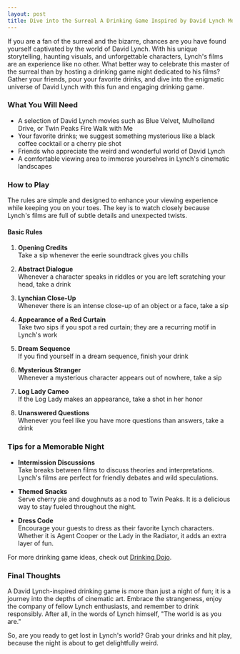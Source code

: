 ```yaml
---
layout: post
title: Dive into the Surreal A Drinking Game Inspired by David Lynch Movies
---
```



If you are a fan of the surreal and the bizarre, chances are you have found yourself captivated by the world of David Lynch. With his unique storytelling, haunting visuals, and unforgettable characters, Lynch's films are an experience like no other. What better way to celebrate this master of the surreal than by hosting a drinking game night dedicated to his films? Gather your friends, pour your favorite drinks, and dive into the enigmatic universe of David Lynch with this fun and engaging drinking game.

### What You Will Need

- A selection of David Lynch movies such as Blue Velvet, Mulholland Drive, or Twin Peaks Fire Walk with Me
- Your favorite drinks; we suggest something mysterious like a black coffee cocktail or a cherry pie shot
- Friends who appreciate the weird and wonderful world of David Lynch
- A comfortable viewing area to immerse yourselves in Lynch's cinematic landscapes

### How to Play

The rules are simple and designed to enhance your viewing experience while keeping you on your toes. The key is to watch closely because Lynch's films are full of subtle details and unexpected twists.

#### Basic Rules

1. **Opening Credits**  
   Take a sip whenever the eerie soundtrack gives you chills

2. **Abstract Dialogue**  
   Whenever a character speaks in riddles or you are left scratching your head, take a drink

3. **Lynchian Close-Up**  
   Whenever there is an intense close-up of an object or a face, take a sip

4. **Appearance of a Red Curtain**  
   Take two sips if you spot a red curtain; they are a recurring motif in Lynch's work

5. **Dream Sequence**  
   If you find yourself in a dream sequence, finish your drink

6. **Mysterious Stranger**  
   Whenever a mysterious character appears out of nowhere, take a sip

7. **Log Lady Cameo**  
   If the Log Lady makes an appearance, take a shot in her honor

8. **Unanswered Questions**  
   Whenever you feel like you have more questions than answers, take a drink

### Tips for a Memorable Night

- **Intermission Discussions**  
  Take breaks between films to discuss theories and interpretations. Lynch's films are perfect for friendly debates and wild speculations. 

- **Themed Snacks**  
  Serve cherry pie and doughnuts as a nod to Twin Peaks. It is a delicious way to stay fueled throughout the night.

- **Dress Code**  
  Encourage your guests to dress as their favorite Lynch characters. Whether it is Agent Cooper or the Lady in the Radiator, it adds an extra layer of fun.

For more drinking game ideas, check out [Drinking Dojo](https://drinkingdojo.com/).

### Final Thoughts

A David Lynch-inspired drinking game is more than just a night of fun; it is a journey into the depths of cinematic art. Embrace the strangeness, enjoy the company of fellow Lynch enthusiasts, and remember to drink responsibly. After all, in the words of Lynch himself, "The world is as you are."

So, are you ready to get lost in Lynch's world? Grab your drinks and hit play, because the night is about to get delightfully weird.